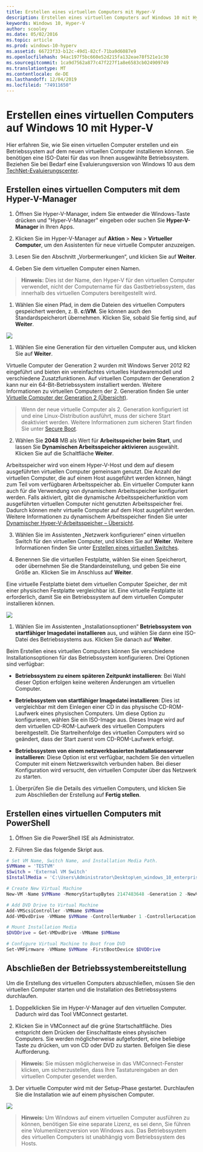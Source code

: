 ```yaml
---
title: Erstellen eines virtuellen Computers mit Hyper-V
description: Erstellen eines virtuellen Computers auf Windows 10 mit Hyper-V
keywords: Windows 10, Hyper-V
author: scooley
ms.date: 05/02/2016
ms.topic: article
ms.prod: windows-10-hyperv
ms.assetid: 66723f33-b12c-49d1-82cf-71ba9d6087e9
ms.openlocfilehash: 94ac197f5bc660e52d215fa132eae78f521e1c30
ms.sourcegitcommit: 1ca9d7562a877c47f227f1a8e6583cb024909749
ms.translationtype: MT
ms.contentlocale: de-DE
ms.lasthandoff: 12/04/2019
ms.locfileid: "74911650"
---
```

# <a name="create-virtual-machine-with-hyper-v-on-windows-10"></a>Erstellen eines virtuellen Computers auf Windows 10 mit Hyper-V

Hier erfahren Sie, wie Sie einen virtuellen Computer erstellen und ein Betriebssystem auf dem neuen virtuellen Computer installieren können.  Sie benötigen eine ISO-Datei für das von Ihnen ausgewählte Betriebssystem. Beziehen Sie bei Bedarf eine Evaluierungsversion von Windows 10 aus dem [TechNet-Evaluierungscenter](http://www.microsoft.com/evalcenter/).

## <a name="create-a-virtual-machine-with-hyper-v-manager"></a>Erstellen eines virtuellen Computers mit dem Hyper-V-Manager

1. Öffnen Sie Hyper-V-Manager, indem Sie entweder die Windows-Taste drücken und "Hyper-V-Manager" eingeben oder suchen Sie **Hyper-V-Manager** in Ihren Apps.

1. Klicken Sie im Hyper-V-Manager auf **Aktion** > **Neu** > **Virtueller Computer**, um den Assistenten für neue virtuelle Computer anzuzeigen.

1. Lesen Sie den Abschnitt „Vorbermerkungen“, und klicken Sie auf **Weiter**.

1. Geben Sie dem virtuellen Computer einen Namen.
  > **Hinweis:** Dies ist der Name, den Hyper-V für den virtuellen Computer verwendet, nicht der Computername für das Gastbetriebssystem, das innerhalb des virtuellen Computers bereitgestellt wird.

1. Wählen Sie einen Pfad, in dem die Dateien des virtuellen Computers gespeichert werden, z. B. **c:\VM**. Sie können auch den Standardspeicherort übernehmen. Klicken Sie, sobald Sie fertig sind, auf **Weiter**.

  ![](media/new_vm_upd.png)

1. Wählen Sie eine Generation für den virtuellen Computer aus, und klicken Sie auf **Weiter**.  

  Virtuelle Computer der Generation 2 wurden mit Windows Server 2012 R2 eingeführt und bieten ein vereinfachtes virtuelles Hardwaremodell und verschiedene Zusatzfunktionen. Auf virtuellen Computern der Generation 2 kann nur ein 64-Bit-Betriebssystem installiert werden. Weitere Informationen zu virtuellen Computern der 2. Generation finden Sie unter [Virtuelle Computer der Generation 2 (Übersicht)](<https://docs.microsoft.com/previous-versions/windows/it-pro/windows-server-2012-R2-and-2012/dn282285(v=ws.11)>).
  
  > Wenn der neue virtuelle Computer als 2. Generation konfiguriert ist und eine Linux-Distribution ausführt, muss der sichere Start deaktiviert werden. Weitere Informationen zum sicheren Start finden Sie unter [Secure Boot](<https://docs.microsoft.com/previous-versions/windows/it-pro/windows-8.1-and-8/dn486875(v=ws.11)>).

2. Wählen Sie **2048** MB als Wert für **Arbeitsspeicher beim Start**, und lassen Sie **Dynamischen Arbeitsspeicher aktivieren** ausgewählt. Klicken Sie auf die Schaltfläche **Weiter**.

  Arbeitsspeicher wird von einem Hyper-V-Host und dem auf diesem ausgeführten virtuellen Computer gemeinsam genutzt. Die Anzahl der virtuellen Computer, die auf einem Host ausgeführt werden können, hängt zum Teil vom verfügbaren Arbeitsspeicher ab. Ein virtueller Computer kann auch für die Verwendung von dynamischem Arbeitsspeicher konfiguriert werden. Falls aktiviert, gibt die dynamische Arbeitsspeicherfunktion vom ausgeführten virtuellen Computer nicht genutzten Arbeitsspeicher frei. Dadurch können mehr virtuelle Computer auf dem Host ausgeführt werden. Weitere Informationen zu dynamischem Arbeitsspeicher finden Sie unter [Dynamischer Hyper-V-Arbeitsspeicher – Übersicht](https://docs.microsoft.com/previous-versions/windows/it-pro/windows-server-2012-R2-and-2012/hh831766(v=ws.11)).

3. Wählen Sie im Assistenten „Netzwerk konfigurieren“ einen virtuellen Switch für den virtuellen Computer, und klicken Sie auf **Weiter**. Weitere Informationen finden Sie unter [Erstellen eines virtuellen Switches](connect-to-network.md).

4. Benennen Sie die virtuellen Festplatte, wählen Sie einen Speicherort, oder übernehmen Sie die Standardeinstellung, und geben Sie eine Größe an. Klicken Sie im Anschluss auf **Weiter**.

  Eine virtuelle Festplatte bietet dem virtuellen Computer Speicher, der mit einer physischen Festplatte vergleichbar ist. Eine virtuelle Festplatte ist erforderlich, damit Sie ein Betriebssystem auf dem virtuellen Computer installieren können.
  
  ![](media/new_vhd_upd.png)

1. Wählen Sie im Assistenten „Installationsoptionen“ **Betriebssystem von startfähiger Imagedatei installieren** aus, und wählen Sie dann eine ISO-Datei des Betriebssystems aus. Klicken Sie danach auf **Weiter**.

  Beim Erstellen eines virtuellen Computers können Sie verschiedene Installationsoptionen für das Betriebssystem konfigurieren. Drei Optionen sind verfügbar:

  * **Betriebssystem zu einem späteren Zeitpunkt installieren**: Bei Wahl dieser Option erfolgen keine weiteren Änderungen am virtuellen Computer.

  * **Betriebssystem von startfähiger Imagedatei installieren**: Dies ist vergleichbar mit dem Einlegen einer CD in das physische CD-ROM-Laufwerk eines physischen Computers. Um diese Option zu konfigurieren, wählen Sie ein ISO-Image aus. Dieses Image wird auf dem virtuellen CD-ROM-Laufwerk des virtuellen Computers bereitgestellt. Die Startreihenfolge des virtuellen Computers wird so geändert, dass der Start zuerst vom CD-ROM-Laufwerk erfolgt.

  * **Betriebssystem von einem netzwerkbasierten Installationsserver installieren**: Diese Option ist erst verfügbar, nachdem Sie den virtuellen Computer mit einem Netzwerkswitch verbunden haben. Bei dieser Konfiguration wird versucht, den virtuellen Computer über das Netzwerk zu starten.

1. Überprüfen Sie die Details des virtuellen Computers, und klicken Sie zum Abschließen der Erstellung auf **Fertig stellen**.

## <a name="create-a-virtual-machine-with-powershell"></a>Erstellen eines virtuellen Computers mit PowerShell

1. Öffnen Sie die PowerShell ISE als Administrator.

2. Führen Sie das folgende Skript aus.

  ``` powershell
  # Set VM Name, Switch Name, and Installation Media Path.
  $VMName = 'TESTVM'
  $Switch = 'External VM Switch'
  $InstallMedia = 'C:\Users\Administrator\Desktop\en_windows_10_enterprise_x64_dvd_6851151.iso'

  # Create New Virtual Machine
  New-VM -Name $VMName -MemoryStartupBytes 2147483648 -Generation 2 -NewVHDPath "D:\Virtual Machines\$VMName\$VMName.vhdx" -NewVHDSizeBytes 53687091200 -Path "D:\Virtual Machines\$VMName" -SwitchName $Switch

  # Add DVD Drive to Virtual Machine
  Add-VMScsiController -VMName $VMName
  Add-VMDvdDrive -VMName $VMName -ControllerNumber 1 -ControllerLocation 0 -Path $InstallMedia

  # Mount Installation Media
  $DVDDrive = Get-VMDvdDrive -VMName $VMName

  # Configure Virtual Machine to Boot from DVD
  Set-VMFirmware -VMName $VMName -FirstBootDevice $DVDDrive
  ```

## <a name="complete-the-operating-system-deployment"></a>Abschließen der Betriebssystembereitstellung

Um die Erstellung des virtuellen Computers abzuschließen, müssen Sie den virtuellen Computer starten und die Installation des Betriebssystems durchlaufen.

1. Doppelklicken Sie im Hyper-V-Manager auf den virtuellen Computer. Dadurch wird das Tool VMConnect gestartet.

2. Klicken Sie in VMConnect auf die grüne Startschaltfläche. Dies entspricht dem Drücken der Einschalttaste eines physischen Computers. Sie werden möglicherweise aufgefordert, eine beliebige Taste zu drücken, um von CD oder DVD zu starten. Befolgen Sie diese Aufforderung.

  > **Hinweis:** Sie müssen möglicherweise in das VMConnect-Fenster klicken, um sicherzustellen, dass Ihre Tastatureingaben an den virtuellen Computer gesendet werden.

3. Der virtuelle Computer wird mit der Setup-Phase gestartet. Durchlaufen Sie die Installation wie auf einem physischen Computer.

  ![](media/OSDeploy_upd.png) 

  > **Hinweis:** Um Windows auf einem virtuellen Computer ausführen zu können, benötigen Sie eine separate Lizenz, es sei denn, Sie führen eine Volumenlizenzversion von Windows aus. Das Betriebssystem des virtuellen Computers ist unabhängig vom Betriebssystem des Hosts.
